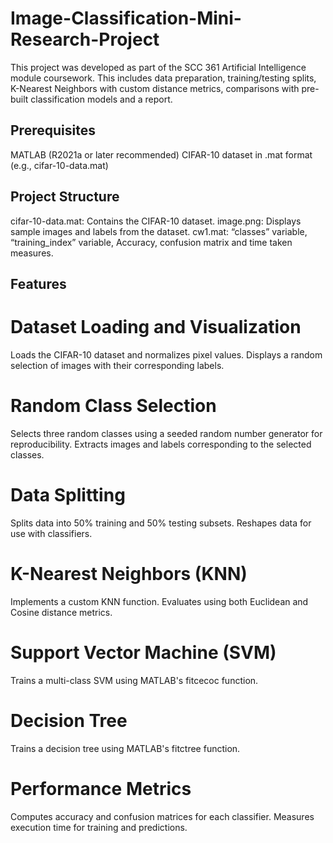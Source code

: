 # Image-Classification-Mini-Research-Project
This project was developed as part of the SCC 361 Artificial Intelligence module coursework. This includes data preparation, training/testing splits, K-Nearest Neighbors with custom distance metrics, comparisons with pre-built classification models and a report.

## Prerequisites
MATLAB (R2021a or later recommended)
CIFAR-10 dataset in .mat format (e.g., cifar-10-data.mat)

## Project Structure
cifar-10-data.mat: Contains the CIFAR-10 dataset.
image.png: Displays sample images and labels from the dataset.
cw1.mat: “classes” variable, “training_index” variable, Accuracy, confusion matrix and time taken measures.

## Features
# Dataset Loading and Visualization
Loads the CIFAR-10 dataset and normalizes pixel values.
Displays a random selection of images with their corresponding labels.

# Random Class Selection
Selects three random classes using a seeded random number generator for reproducibility.
Extracts images and labels corresponding to the selected classes.

# Data Splitting
Splits data into 50% training and 50% testing subsets.
Reshapes data for use with classifiers.

# K-Nearest Neighbors (KNN)
Implements a custom KNN function.
Evaluates using both Euclidean and Cosine distance metrics.

# Support Vector Machine (SVM)
Trains a multi-class SVM using MATLAB's fitcecoc function.

# Decision Tree
Trains a decision tree using MATLAB's fitctree function.

# Performance Metrics
Computes accuracy and confusion matrices for each classifier.
Measures execution time for training and predictions.

